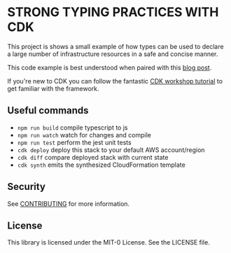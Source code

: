 # STRONG TYPING PRACTICES WITH CDK

This project is shows a small example of how types can be used to declare a large number of infrastructure resources in a safe and concise manner.

This code example is best understood when paired with this [blog post](https://aws.amazon.com/blogs/opensource/using-strong-typing-practices-to-declare-a-large-number-of-resources-with-aws-cdk/).

If you're new to CDK you can follow the fantastic [CDK workshop tutorial](https://cdkworkshop.com) to get familiar with the framework.

## Useful commands

 * `npm run build`   compile typescript to js
 * `npm run watch`   watch for changes and compile
 * `npm run test`    perform the jest unit tests
 * `cdk deploy`      deploy this stack to your default AWS account/region
 * `cdk diff`        compare deployed stack with current state
 * `cdk synth`       emits the synthesized CloudFormation template

## Security

See [CONTRIBUTING](CONTRIBUTING.md#security-issue-notifications) for more information.

## License

This library is licensed under the MIT-0 License. See the LICENSE file.
